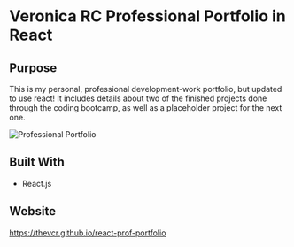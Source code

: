 # Veronica RC Professional Portfolio in React

## Purpose
This is my personal, professional development-work portfolio, but updated to use react! It includes details about two of the finished projects done through the coding bootcamp, as well as a placeholder project for the next one.

![Professional Portfolio]()

## Built With
* React.js

## Website
https://thevcr.github.io/react-prof-portfolio

